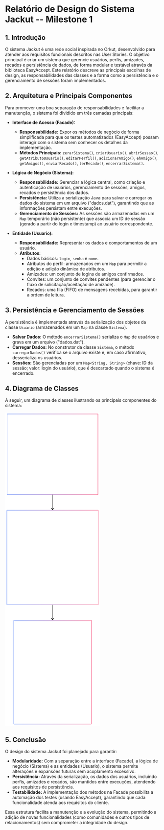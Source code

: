 # Relatório de Design do Sistema Jackut -- Milestone 1

## 1. Introdução

O sistema Jackut é uma rede social inspirada no Orkut, desenvolvido para atender aos requisitos funcionais descritos nas User Stories. O objetivo principal é criar um sistema que gerencie usuários, perfis, amizades, recados e persistência de dados, de forma modular e testável através da biblioteca EasyAccept. Este relatório descreve as principais escolhas de design, as responsabilidades das classes e a forma como a persistência e o gerenciamento de sessões foram implementados.

## 2. Arquitetura e Principais Componentes

Para promover uma boa separação de responsabilidades e facilitar a manutenção, o sistema foi dividido em três camadas principais:

- **Interface de Acesso (Facade):**  
  - **Responsabilidade:** Expor os métodos de negócio de forma simplificada para que os testes automatizados (EasyAccept) possam interagir com o sistema sem conhecer os detalhes da implementação.  
  - **Métodos Principais:** `zerarSistema()`, `criarUsuario()`, `abrirSessao()`, `getAtributoUsuario()`, `editarPerfil()`, `adicionarAmigo()`, `ehAmigo()`, `getAmigos()`, `enviarRecado()`, `lerRecado()`, `encerrarSistema()`.

- **Lógica de Negócio (Sistema):**  
  - **Responsabilidade:** Gerenciar a lógica central, como criação e autenticação de usuários, gerenciamento de sessões, amigos, recados e persistência dos dados.  
  - **Persistência:** Utiliza a serialização Java para salvar e carregar os dados do sistema em um arquivo ("dados.dat"), garantindo que as informações persistam entre execuções.  
  - **Gerenciamento de Sessões:** As sessões são armazenadas em um `Map` temporário (não persistente) que associa um ID de sessão (gerado a partir do login e timestamp) ao usuário correspondente.

- **Entidade (Usuario):**  
  - **Responsabilidade:** Representar os dados e comportamentos de um usuário.  
  - **Atributos:**  
    - Dados básicos: `login`, `senha` e `nome`.  
    - Atributos do perfil: armazenados em um `Map` para permitir a edição e adição dinâmica de atributos.  
    - Amizades: um conjunto de logins de amigos confirmados.  
    - Convites: um conjunto de convites pendentes (para gerenciar o fluxo de solicitação/aceitação de amizade).  
    - Recados: uma fila (FIFO) de mensagens recebidas, para garantir a ordem de leitura.

## 3. Persistência e Gerenciamento de Sessões

A persistência é implementada através da serialização dos objetos da classe `Usuario` (armazenados em um `Map` na classe `Sistema`).  
- **Salvar Dados:** O método `encerrarSistema()` serializa o `Map` de usuários e grava em um arquivo ("dados.dat").  
- **Carregar Dados:** No construtor da classe `Sistema`, o método `carregarDados()` verifica se o arquivo existe e, em caso afirmativo, desserializa os usuários.  
- **Sessões:** São gerenciadas por um `Map<String, String>` (chave: ID da sessão; valor: login do usuário), que é descartado quando o sistema é encerrado.

## 4. Diagrama de Classes

A seguir, um diagrama de classes  ilustrando os principais componentes do sistema:


![alt text](<Editor _ Mermaid Chart-2025-03-25-151523.svg>)




## 5. Conclusão

O design do sistema Jackut foi planejado para garantir:
- **Modularidade:** Com a separação entre a interface (Facade), a lógica de negócio (Sistema) e as entidades (Usuario), o sistema permite alterações e expansões futuras sem acoplamento excessivo.
- **Persistência:** Através da serialização, os dados dos usuários, incluindo perfis, amizades e recados, são mantidos entre execuções, atendendo aos requisitos de persistência.
- **Testabilidade:** A implementação dos métodos na Facade possibilita a automação dos testes (usando EasyAccept), garantindo que cada funcionalidade atenda aos requisitos do cliente.

Essa estrutura facilita a manutenção e a evolução do sistema, permitindo a adição de novas funcionalidades (como comunidades e outros tipos de relacionamentos) sem comprometer a integridade do design.
